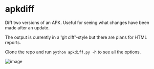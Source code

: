 apkdiff
===

Diff two versions of an APK. Useful for seeing what changes have been made after an update.

The output is currently in a 'git diff'-style but there are plans for HTML reports.

Clone the repo and run `python apkdiff.py -h` to see all the options.

![image](https://user-images.githubusercontent.com/964245/130408874-28b8896f-7e92-42e2-8d06-92938cd44ac2.png)
